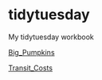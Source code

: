 # tidytuesday
My tidytuesday workbook

[Big_Pumpkins](https://github.com/jazwilson/tidytuesday/tree/main/Big_pumpkins)

[Transit_Costs](https://github.com/jazwilson/tidytuesday/tree/main/Transit_costs)
